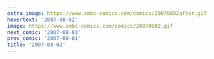 ```yaml
---
extra_image: https://www.smbc-comics.com/comics/20070802after.gif
hovertext: '2007-08-02'
image: https://www.smbc-comics.com/comics/20070802.gif
next_comic: '2007-08-03'
prev_comic: '2007-08-01'
title: '2007-08-02'
---
```


